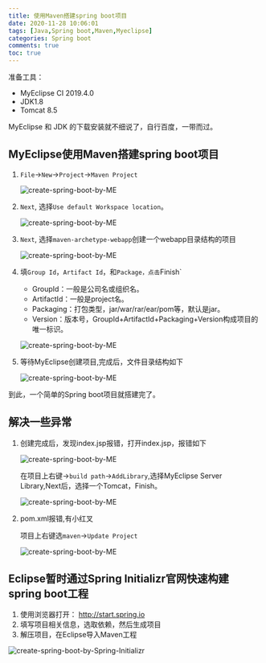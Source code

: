 ```yaml
---
title: 使用Maven搭建spring boot项目
date: 2020-11-28 10:06:01
tags: [Java,Spring boot,Maven,Myeclipse]
categories: Spring boot
comments: true
toc: true
---
```


准备工具：

- MyEclipse CI 2019.4.0
- JDK1.8
- Tomcat 8.5

MyEclipse 和 JDK 的下载安装就不细说了，自行百度，一带而过。

## MyEclipse使用Maven搭建spring boot项目

1. `File`->`New`->`Project`->`Maven Project`

   ![create-spring-boot-by-ME](https://gitee.com/Sogrey/gitee-cdn/raw/master/imgs/create-spring-boot-by-ME1.png)

2. `Next`, 选择`Use default Workspace location`。

   ![create-spring-boot-by-ME](https://gitee.com/Sogrey/gitee-cdn/raw/master/imgs/create-spring-boot-by-ME2.png)

3. `Next`, 选择`maven-archetype-webapp`创建一个webapp目录结构的项目

   ![create-spring-boot-by-ME](https://gitee.com/Sogrey/gitee-cdn/raw/master/imgs/create-spring-boot-by-ME3.png)

4. 填`Group Id`，`Artifact Id`，和`Package，点击`Finish`

   - GroupId：一般是公司名或组织名。
   - ArtifactId：一般是project名。
   - Packaging：打包类型，jar/war/rar/ear/pom等，默认是jar。
   - Version：版本号，GroupId+ArtifactId+Packaging+Version构成项目的唯一标识。

   ![create-spring-boot-by-ME](https://gitee.com/Sogrey/gitee-cdn/raw/master/imgs/create-spring-boot-by-ME4.png)

5. 等待MyEclipse创建项目,完成后，文件目录结构如下

   ![create-spring-boot-by-ME](https://gitee.com/Sogrey/gitee-cdn/raw/master/imgs/create-spring-boot-by-ME5.png)

到此，一个简单的Spring boot项目就搭建完了。

## 解决一些异常

1. 创建完成后，发现index.jsp报错，打开index.jsp，报错如下

   ![create-spring-boot-by-ME](https://gitee.com/Sogrey/gitee-cdn/raw/master/imgs/create-spring-boot-by-ME6.png)
   
   在项目上右键->`build path`->`AddLibrary`,选择MyEclipse Server Library,Next后，选择一个Tomcat，Finish。
   
   ![create-spring-boot-by-ME](https://gitee.com/Sogrey/gitee-cdn/raw/master/imgs/create-spring-boot-by-ME8.png)
   
2. pom.xml报错,有小红叉

   项目上右键选`maven`->`Update Project`

   ![create-spring-boot-by-ME](https://gitee.com/Sogrey/gitee-cdn/raw/master/imgs/create-spring-boot-by-ME9.png)




## Eclipse暂时通过Spring Initializr官网快速构建spring boot工程

1. 使用浏览器打开： http://start.spring.io
1. 填写项目相关信息，选取依赖，然后生成项目
1. 解压项目，在Eclipse导入Maven工程


![create-spring-boot-by-Spring-Initializr](https://gitee.com/Sogrey/gitee-cdn/raw/master/imgs/create-spring-boot-by-Spring-Initializr.png)
